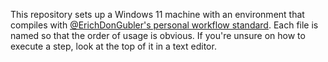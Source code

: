 This repository sets up a Windows 11 machine with an environment that compiles with
[@ErichDonGubler's personal workflow standard]. Each file is named so that the order of usage is
obvious. If you're unsure on how to execute a step, look at the top of it in a text editor.

[@ErichDonGubler's personal workflow standard]: https://github.com/erichdongubler-dotfiles/standard
